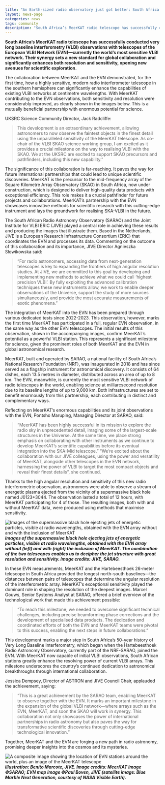 ```yaml
---
title: "An Earth-sized radio observatory just got better: South Africa’s MeerKAT telescope joins forces with the European VLBI Network of telescopes"
layout: news-page
categories: news
tags: community
description: "South Africa’s MeerKAT radio telescope has successfully conducted very long baseline interferometry (VLBI) observations with telescopes of the European VLBI Network (EVN)—currently the world’s most sensitive VLBI network. Their synergy sets a new standard for global collaboration and significantly enhances both resolution and sensitivity, opening new avenues for scientific exploration. "
---
```

**South Africa’s MeerKAT radio telescope has successfully conducted very long baseline interferometry (VLBI) observations with telescopes of the European VLBI Network (EVN)—currently the world’s most sensitive VLBI network. Their synergy sets a new standard for global collaboration and significantly enhances both resolution and sensitivity, opening new avenues for scientific exploration.**

The collaboration between MeerKAT and the EVN demonstrated, for the first time, how a highly sensitive, modern radio interferometer telescope in the southern hemisphere can significantly enhance the capabilities of existing VLBI networks at centimetre wavelengths. With MeerKAT contributing to the EVN observations, both sensitivity and resolution were considerably improved, as clearly shown in the images below. This is a mutually beneficial partnership with enormous potential for science.

UKSRC Science Community Director, Jack Radcliffe:
> This development is an extraordinary achievement, allowing astronomers to now observe the faintest objects in the finest detail using the unparalleled sensitivity of the MeerKAT telescope. As co-chair of the VLBI SKAO science working group, I am excited as it provides a crucial milestone on the way to realising VLBI with the SKAO. We at the UKSRC are excited to support SKAO precursors and pathfinders, including this new capability.”

The significance of this collaboration is far-reaching. It paves the way for future international partnerships that could lead to unique scientific discoveries. MeerKAT is the precursor to the mid-frequency array of the Square Kilometre Array Observatory (SKAO) in South Africa, now under construction, which is designed to deliver high-quality data products with exceptional efficiency. This role makes it a crucial pathfinder for future projects and collaborations. MeerKAT’s partnership with the EVN showcases innovative methods for scientific research with this cutting-edge instrument and lays the groundwork for realising SKA-VLBI in the future.

The South African Radio Astronomy Observatory (SARAO) and the Joint Institute for VLBI ERIC (JIVE) played a central role in achieving these results and producing the images that illustrate them. Based in the Netherlands, JIVE is a European Research Infrastructure Consortium (ERIC) that coordinates the EVN and processes its data. 
Commenting on the outcome of this collaboration and its importance, JIVE Director Agnieszka Słowikowska said: 

>“For radio astronomers, accessing data from next-generation telescopes is key to expanding the frontiers of high angular resolution studies. At JIVE, we are committed to this goal by developing and implementing new methods to achieve what we could call ‘highest precision VLBI’. By fully exploiting the advanced calibration techniques these new instruments allow, we work to enable deeper observations of the Universe, support the study of more sources simultaneously, and provide the most accurate measurements of exotic phenomena.”

The integration of MeerKAT into the EVN has been prepared through various dedicated tests since 2022-2023. This observation, however, marks the first time MeerKAT has participated in a full, regular EVN observation, in the same way as the other EVN telescopes. The initial results of this observation, shown in the accompanying images, confirm MeerKAT’s potential as a powerful VLBI station. This represents a significant milestone for science, given the prominent roles of both MeerKAT and the EVN in global astronomical research. 

MeerKAT, built and operated by SARAO, a national facility of South Africa’s National Research Foundation (NRF), was inaugurated in 2018 and has since served as a flagship instrument for astronomical discovery. It consists of 64 dishes, each 13.5 metres in diameter, distributed across an area of up to 8 km. The EVN, meanwhile, is currently the most sensitive VLBI network of radio telescopes in the world, enabling science at milliarcsecond resolution due to its baseline lengths of up to 9,000 km. Both infrastructures are set to benefit enormously from this partnership, each contributing in distinct and complementary ways.

Reflecting on MeerKAT’s enormous capabilities and its joint observations with the EVN, Pontsho Maruping, Managing Director at SARAO, said: 

>“MeerKAT has been highly successful in its mission to explore the radio sky in unprecedented detail, imaging some of the largest-scale structures in the Universe. At the same time, we place strong emphasis on collaborating with other instruments as we continue to develop MeerKAT’s scientific capabilities before its eventual integration into the SKA-Mid telescope.” 
>“We’re excited about the collaboration with our JIVE colleagues, using the power and versatility of MeerKAT, alongside other telescopes in the EVN network, harnessing the power of VLBI to target the most compact objects and reveal their finest details”, she continued. 

Thanks to the high angular resolution and sensitivity of this new radio interferometric observation, astronomers were able to observe a stream of energetic plasma ejected from the vicinity of a supermassive black hole named J0123+3044. The observation lasted a total of 12 hours, with MeerKAT participating for 4 of those. The resulting images, both with and without MeerKAT data, were produced using methods that maximise sensitivity. 

![Images of the supermassive black hole ejecting jets of energetic particles, visible at radio wavelengths, obtained with the EVN array without and with the inclusion of MeerKAT](https://www.uksrc.org/assets/images/news/1.%20MeerKAT_EVN.jpeg)
**_Images of the supermassive black hole ejecting jets of energetic particles, visible at radio wavelengths, obtained with the EVN array without (left) and with (right) the inclusion of MeerKAT. The combination of the two telescopes enables us to decipher the jet structure with great resolution and sensitivity. Image credits: JIVE, SARAO._**

In these EVN measurements, MeerKAT and the Hartebeesthoek 26-meter telescope in South Africa provided the longest north–south baselines—the distances between pairs of telescopes that determine the angular resolution of the interferometric array. MeerKAT’s exceptional sensitivity played the dominant role in shaping the resolution of the deepest images.
Marcel Gouws, Senior Systems Analyst at SARAO, offered a brief overview of the technological work that made this achievement possible: 

> “To reach this milestone, we needed to overcome significant technical challenges, including precise beamforming phase corrections and the development of specialised data products. The dedication and coordinated efforts of both the EVN and MeerKAT teams were pivotal to this success, enabling the next steps in future collaborations.”

This development marks a major step in South Africa’s 50-year history of Very Long Baseline Interferometry, which began when the Hartebeesthoek Radio Astronomy Observatory, currently part of the NRF-SARAO, joined the EVN. With MeerKAT now capable of initial VLBI observations, South African stations greatly enhance the resolving power of current VLBI arrays. This milestone underscores the country’s continued dedication to astronomical breakthroughs through international collaboration.

Jessica Dempsey, Director of ASTRON and JIVE Council Chair, applauded the achievement, saying: 

> “This is a great achievement by the SARAO team, enabling MeerKAT to observe together with the EVN. It marks an important milestone in the expansion of the global VLBI network—where arrays such as the EVN, MeerKAT, and soon the SKAO will work in synergy. This collaboration not only showcases the power of international partnerships in radio astronomy but also paves the way for transformative scientific discoveries through cutting-edge technological innovation.”

Together, MeerKAT and the EVN are forging a new path in radio astronomy, promising deeper insights into the cosmos and its mysteries.

![A composite image showing the location of EVN stations around the world, plus an image of the MeerKAT telescope](https://www.uksrc.org/assets/images/news/2.%20Combined-image.jpg)
**_Illustration: Benito Marcote, JIVE. Image credits: MeerKAT image ©SARAO; EVN map image ©Paul Boven, JIVE (satellite image: Blue Marble Next Generation, courtesy of NASA Visible Earth)._**

